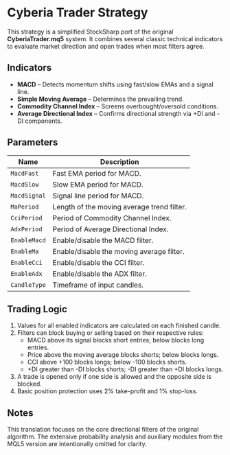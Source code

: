 # Cyberia Trader Strategy

This strategy is a simplified StockSharp port of the original **CyberiaTrader.mq5** system. It combines several classic technical indicators to evaluate market direction and open trades when most filters agree.

## Indicators

- **MACD** – Detects momentum shifts using fast/slow EMAs and a signal line.
- **Simple Moving Average** – Determines the prevailing trend.
- **Commodity Channel Index** – Screens overbought/oversold conditions.
- **Average Directional Index** – Confirms directional strength via +DI and -DI components.

## Parameters

| Name | Description |
| --- | --- |
| `MacdFast` | Fast EMA period for MACD. |
| `MacdSlow` | Slow EMA period for MACD. |
| `MacdSignal` | Signal line period for MACD. |
| `MaPeriod` | Length of the moving average trend filter. |
| `CciPeriod` | Period of Commodity Channel Index. |
| `AdxPeriod` | Period of Average Directional Index. |
| `EnableMacd` | Enable/disable the MACD filter. |
| `EnableMa` | Enable/disable the moving average filter. |
| `EnableCci` | Enable/disable the CCI filter. |
| `EnableAdx` | Enable/disable the ADX filter. |
| `CandleType` | Timeframe of input candles. |

## Trading Logic

1. Values for all enabled indicators are calculated on each finished candle.
2. Filters can block buying or selling based on their respective rules:
   - MACD above its signal blocks short entries; below blocks long entries.
   - Price above the moving average blocks shorts; below blocks longs.
   - CCI above +100 blocks longs; below -100 blocks shorts.
   - +DI greater than -DI blocks shorts; -DI greater than +DI blocks longs.
3. A trade is opened only if one side is allowed and the opposite side is blocked.
4. Basic position protection uses 2% take-profit and 1% stop-loss.

## Notes

This translation focuses on the core directional filters of the original algorithm. The extensive probability analysis and auxiliary modules from the MQL5 version are intentionally omitted for clarity.
